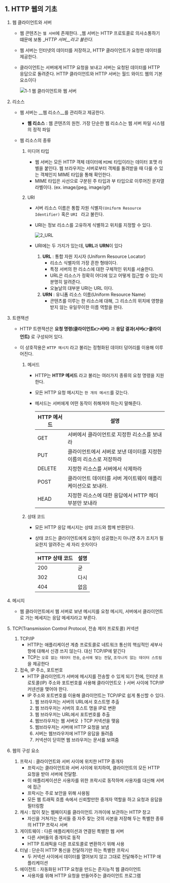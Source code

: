 ## 1. HTTP 웹의 기초

1. 웹 클라이언트와 서버

   - 웹 콘텐츠는 `웹 서버`에 존재한다.  _웹 서버는 HTTP 프로토콜로 의사소통하기 떄문에 보통 __HTTP 서버__라고 불린다._

   - 웹 서버는 인터넷의 데이터를 저장하고, HTTP 클라이언트가 요청한 데이터를 제공한다.

   - 클라이언트는 서버에게 HTTP 요청을 보내고 서버는 요청된 데이터를 HTTP 응답으로 돌려준다. HTTP 클라이언트와 HTTP 서버는 월드 와이드 웹의 기본 요소이다

     ![1-1 웹 클라이언트와 웹 서버](https://img1.daumcdn.net/thumb/R1280x0/?scode=mtistory2&fname=https%3A%2F%2Fblog.kakaocdn.net%2Fdn%2FMEkwF%2Fbtq4XgyNspp%2FQrK12w1YXiv9hKLYgC6T21%2Fimg.png)

2. 리소스

   - 웹 서버는 __웹 리소스__를 관리하고 제공한다.

     - __웹 리소스__ : 웹 콘텐츠의 원천. 가장 단순한 웹 리소스는 웹 서버 파일 시스템의 정적 파일

   - 웹 리소스의 종류

     1. 미디어 타입

        - 웹 서버는 모든 HTTP 객체 데이터에 `MIME` 타입이라는 데이터 포맷 라벨을 붙인다. 웹 브라우저는 서버로부터 객체를 돌려받을 때 다룰 수 있는 객체인지 MIME 타입을 통해 확인한다. 
        - MIME 타입은 사선으로 구분된 주 타입과 부 타입으로 이루어진 문자열 라벨이다. (ex. image/jpeg, image/gif)

     2. URI

        - 서버 리소스 이름은 통합 자원 식별자`(Uniform Resource Identifier)` 혹은 `URI ` 라고 불린다.

        - URI는 정보 리소스를 고유하게 식별하고 위치를 지정할 수 있다.

          ![2_URL](https://img1.daumcdn.net/thumb/R1280x0/?scode=mtistory2&fname=https%3A%2F%2Fblog.kakaocdn.net%2Fdn%2FCJYB6%2Fbtq4XXToBhA%2FB6JqkFsKLniUqCSjLLGdK1%2Fimg.png)

        - URI에는 두 가지가 있는데, **URL**과 **URN**이 있다
          1. **URL** : 통합 자원 지시자 (Uniform Resource Locator)
             - 리소스 식별자의 가장 흔한 형태이다.
             - 특정 서버의 한 리소스에 대한 구체적인 위치를 서술한다.
             - URL은 리소스가 정확히 어디에 있고 어떻게 접근할 수 있는지 분명히 알려준다.
             - 오늘날의 대부분 URI는 URL 이다.
          2. **URN** : 유니폼 리소스 이름(Uniform Resource Name)
             - 콘텐츠를 이루는 한 리소스에 대해, 그 리소스의 위치에 영향을 받지 않는 유일무이한 이름 역할을 한다.

3. 트랜잭션

   - HTTP 트랜잭션은 **요청 명령(클라이언트👉서버)** 과 **응답 결과(서버👉클라이언트)** 로 구성되어 있다.

   - 이 상호작용은 `HTTP 메시지` 라고 불리는 정형화된 데이터 덩어리를 이용해 이루어진다.

     1. 메서드

        - HTTP는 **HTTP 메서드** 라고 불리는 여러가지 종류의 요청 명령을 지원한다.

        - 모든 HTTP 요청 메시지는 `한 개의 메서드`를 갖는다.

        - 메서드는 서버에게 어떤 동작이 취해져야 하는지 말해준다.

          | HTTP 메서드 | 설명                                                         |
          | ----------- | ------------------------------------------------------------ |
          | GET         | 서버에서 클라이언트로 지정한 리소스를 보내라                 |
          | PUT         | 클라이언트에서 서버로 보낸 데이터를 지정한 이름의 리소스로 저장하라 |
          | DELETE      | 지정한 리소스를 서버에서 삭제하라                            |
          | POST        | 클라이언트 데이터를 서버 게이트웨이 애플리케이션으로 보내라. |
          | HEAD        | 지정한 리소스에 대한 응답에서 HTTP 헤더 부분만 보내라        |

     2. 상태 코드

        - 모든 HTTP 응답 메시지는 상태 코드와 함께 반환된다.

        - 상태 코드는 클라이언트에게 요청이 성공했는지 아니면 추가 조치가 필요한지 알려주는 세 자리 숫자이다

          | HTTP 상태 코드 | 설명 |
          | -------------- | ---- |
          | 200            | 굳   |
          | 302            | 다시 |
          | 404            | 없음 |

4. 메시지

   - 웹 클라이언트에서 웹 서버로 보낸 메시지를 요청 메시지, 서버에서 클라이언트로 가는 메세지는 응답 메세지라고 부른다.

5. TCP(Transmission Control Protocol, 전송 제어 프로토콜) 커넥션

   1. TCP/IP
      - HTTP는 애플리케이션 계층 프로토콜로 네트워크 통신의 핵심적인 세부사항에 대해서 신경 쓰지 않는다. 대신 TCP/IP에 맡긴다
      - TCP는 `오류 없는 데이터 전송`, `순서에 맞는 전달`, `조각나지 않는 데이터 스트림`을 제공한다
   2. 접속, IP 주소, 포트번호
      - HTTP 클라이언트가 서버에 메시지를 전송할 수 있게 되기 전에, 인터넷 프로토콜(IP) 주소와 포트번호를 사용해 클라이언트오 ㅏ서버 사이에 TCP/IP 커넨션을 맺어야 한다.
      - IP 주소와 포트번호를 이용해 클라이언트는 TCP/IP로 쉽게 통신할 수 있다.
        1. 웹 브라우저는 서버의 URL에서 호스트명 추출
        2. 웹 브라우저는 서버의 호스트 명을 IP로 변환
        3. 웹 브라우저는 URL에서 포트번호를 추출
        4. 웹브라우저는 웹 서버오 ㅏTCP 커넥션을 맺음
        5. 웹브라우저는 서버에 HTTP 요청을 보냄
        6. 서버는 웹브라우저에 HTTP 응답을 돌려줌
        7. 커넥션이 닫히면 웹 브라우저는 문서를 보여줌

6. 웹의 구성 요소
   1. 프락시 : 클라이언트와 서버 사이에 위치한 HTTP 중개자
      - 프락시는 클라이언트와 서버 사이에 위치하여, 클라이언트의 모든 HTTP 요청을 받아 서버에 전달함.
      - 이 애플리케이션은 사용자를 위한 프락시로 동작하며 사용자를 대신해 서버에 접근
      - 프락시는 주로 보안을 위해 사용됨
      - 모든 웹 트래픽 흐름 속에서 신뢰할만한 중개자 역할을 하고 요청과 응답을 필터링함
   2. 캐시 : 많이 찾는 웹페이지를 클라이언트 가까이에 보관하는 HTTP 창고
      - 자신을 거쳐가는 문서들 중 자주 찾는 것의 사본을 저장해 두는 특별한 종류의  HTTP 프락시 서버
   3. 게이트웨이 : 다른 애플리케이션과 연결된 특별한 웹 서버
      - 다른 서버들의 중개자로 동작
      - HTTP 트래픽을 다른 프로토콜로 변환하기 위해 사용
   4. 터널 : 단순히 HTTP 통신을 전달하기만 하는 특별한 프락시
      - 두 커넥션 사이에서 데이터를 열어보지 않고 그대로 전달해주는 HTTP 애플리케이션
   5. 에이전트 : 자동화된 HTTP 요청을 만드는 준지능적 웹 클라이언트
      - 사용자를 위해 HTTP 요청을 만들어주는 클라이언트 프로그램
